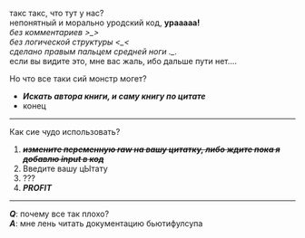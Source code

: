такс такс, что тут у нас? <br />
непонятный и морально уродский код, <b>урааааа!</b> <br />
*без комментариев >_>* <br />
*без логической структуры <_<* <br />
*сделано правым пальцем средней ноги ._.* <br />
если вы видите это, мне вас жаль, ибо дальше пути нет.... <br />


Но что все таки сий монстр могет? 
* ***Искать автора книги, и саму книгу по цитате***
* конец
---------------------------------------------------------------------------------------
Как сие чудо использовать?
1. ~~***измените переменную raw на вашу цитатку, либо ждите пока я добавлю input в код***~~
1. Введите вашу цЫтату
2. ???
3. ***PROFIT***
---------------------------------------------------------------------------------------
***Q***: почему все так плохо? <br />
***A***: мне лень читать документацию бьютифулсупа
